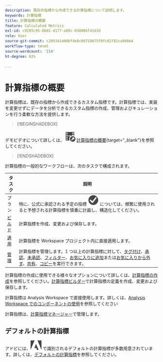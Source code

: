 ```yaml
---
description: 既存の指標から作成できる計算指標について説明します。
keywords: 計算指標
title: 計算指標の概要
feature: Calculated Metrics
exl-id: c9205c95-8b01-4177-a89c-038886f41d3d
role: User
source-git-commit: c209341400bf4e0c00719075f0fc82f81ca9dbb4
workflow-type: tm+mt
source-wordcount: '214'
ht-degree: 82%

---
```


# 計算指標の概要

計算指標は、既存の指標から作成できるカスタム指標です。計算指標では、実装を変更せずにデータを分析できるカスタム指標の作成、管理およびキュレーションを行う柔軟な方法を提供します。



>[!BEGINSHADEBOX]

デモビデオについて詳しくは、![VideoCheckedOut](/help/assets/icons/VideoCheckedOut.svg) [計算指標の概要](https://video.tv.adobe.com/v/31787/?quality=12&learn=on){target="_blank"}を参照してください。

>[!ENDSHADEBOX]

計算指標の一般的なワークフローは、次のタスクで構成されます。

| タスク | 説明 |
| --- | --- |
| プラン | 特に、公式に承認される予定の指標 ![CheckmarkCircle](/help/assets/icons/CheckmarkCircle.svg) については、頻繁に使用されると予想される計算指標を慎重に計画し、構造化してください。 |
| [ビルド](/help/components/calc-metrics/cm-workflow/cm-build-metrics.md) | 計算指標を作成、変更および保存します。 |
| [適用](/help/components/use-components-in-workspace.md) | 計算指標を Workspace プロジェクト内に直接適用します。 |
| [管理](/help/components/calc-metrics/cm-workflow/cm-manager.md) | 計算指標を管理します。1 つ以上の計算指標に対して、[タグ付け](/help/components/calc-metrics/cm-workflow/cm-tagging.md)、[承認](/help/components/calc-metrics/cm-workflow/cm-approving.md)、[未承認](/help/components/calc-metrics/cm-workflow/cm-approving.md)、[フィルター](/help/components/calc-metrics/cm-workflow/cm-filter.md)、[お気に入りに追加](/help/components/calc-metrics/cm-workflow/cm-favorite.md)または[お気に入りから外す](/help/components/calc-metrics/cm-workflow/cm-favorite.md)、[共有](/help/components/calc-metrics/cm-workflow/cm-sharing.md)、[コピー](/help/components/calc-metrics/cm-workflow/cm-copy.md)を実行できます。 |

計算指標の作成に使用できる様々なオプションについて詳しくは、[計算指標の作成](/help/components/calc-metrics/cm-workflow/cm-workflow.md)を参照してください。[計算指標ビルダー](cm-workflow/cm-build-metrics.md)で計算指標の定義を作成、変更および保存します。

計算指標は Analysis Workspace で直接使用します。詳しくは、[Analysis Workspace でのコンポーネントの使用](/help/components/use-components-in-workspace.md)を参照してください

計算指標は、[計算指標マネージャー](cm-workflow/cm-manager.md)で管理します。

## デフォルトの計算指標

アドビには、![AdobeLogoSmall](/help/assets/icons/AdobeLogoSmall.svg) で識別されるデフォルトの計算指標が多数用意されています。詳しくは、[デフォルトの計算指標](/help/components/calc-metrics/default-calcmetrics.md)を参照してください。
